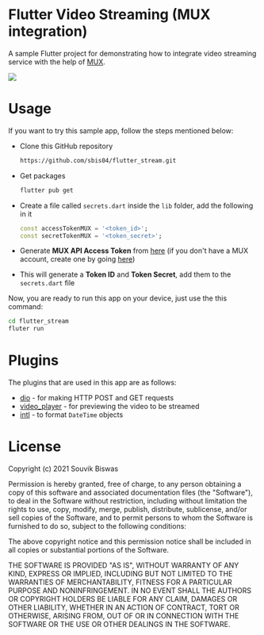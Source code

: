 # Flutter Video Streaming (MUX integration)

A sample Flutter project for demonstrating how to integrate video streaming service with the help of [MUX](https://mux.com).

![](https://github.com/sbis04/flutter_stream/raw/master/screenshots/fluter_mux_cover.png)

# Usage

If you want to try this sample app, follow the steps mentioned below:

* Clone this GitHub repository
  
  ```bash
  https://github.com/sbis04/flutter_stream.git
  ```

* Get packages
  
  ```bash
  flutter pub get
  ```

* Create a file called `secrets.dart` inside the `lib` folder, add the following in it
  
  ```dart
  const accessTokenMUX = '<token_id>';
  const secretTokenMUX = '<token_secret>';
  ```

* Generate **MUX API Access Token** from [here](https://dashboard.mux.com/settings/access-tokens) (if you don't have a MUX account, create one by going [here](https://dashboard.mux.com/signup))

* This will generate a **Token ID** and **Token Secret**, add them to the `secrets.dart` file

Now, you are ready to run this app on your device, just use the this command:

```bash
cd flutter_stream
fluter run
```

# Plugins

The plugins that are used in this app are as follows:

* [dio](https://pub.dev/packages/dio) - for making HTTP POST and GET requests
* [video_player](https://pub.dev/packages/video_player) - for previewing the video to be streamed
* [intl](https://pub.dev/packages/intl) - to format `DateTime` objects

# License

Copyright (c) 2021 Souvik Biswas

Permission is hereby granted, free of charge, to any person obtaining a copy
of this software and associated documentation files (the "Software"), to deal
in the Software without restriction, including without limitation the rights
to use, copy, modify, merge, publish, distribute, sublicense, and/or sell
copies of the Software, and to permit persons to whom the Software is
furnished to do so, subject to the following conditions:

The above copyright notice and this permission notice shall be included in all
copies or substantial portions of the Software.

THE SOFTWARE IS PROVIDED "AS IS", WITHOUT WARRANTY OF ANY KIND, EXPRESS OR
IMPLIED, INCLUDING BUT NOT LIMITED TO THE WARRANTIES OF MERCHANTABILITY,
FITNESS FOR A PARTICULAR PURPOSE AND NONINFRINGEMENT. IN NO EVENT SHALL THE
AUTHORS OR COPYRIGHT HOLDERS BE LIABLE FOR ANY CLAIM, DAMAGES OR OTHER
LIABILITY, WHETHER IN AN ACTION OF CONTRACT, TORT OR OTHERWISE, ARISING FROM,
OUT OF OR IN CONNECTION WITH THE SOFTWARE OR THE USE OR OTHER DEALINGS IN THE
SOFTWARE.